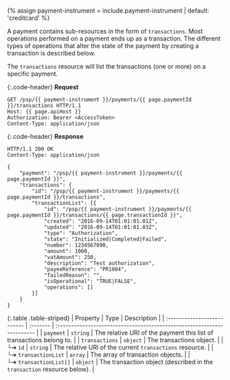 {% assign payment-instrument = include.payment-instrument | default: 'creditcard' %}

A payment contains sub-resources in the form of `transactions`. Most operations
performed on a payment ends up as a transaction. The different types of
operations that alter the state of the payment by creating a transaction is
described below.

The `transactions` resource will list the transactions (one or more) on a
specific payment.

{:.code-header}
**Request**

```http
GET /psp/{{ payment-instrument }}/payments/{{ page.paymentId }}/transactions HTTP/1.1
Host: {{ page.apiHost }}
Authorization: Bearer <AccessToken>
Content-Type: application/json
```

{:.code-header}
**Response**

```http
HTTP/1.1 200 OK
Content-Type: application/json

{
    "payment": "/psp/{{ payment-instrument }}/payments/{{ page.paymentId }}",
    "transactions": {
        "id": "/psp/{{ payment-instrument }}/payments/{{ page.paymentId }}/transactions",
        "transactionList": [{
            "id": "/psp/{{ payment-instrument }}/payments/{{ page.paymentId }}/transactions/{{ page.transactionId }}",
            "created": "2016-09-14T01:01:01.01Z",
            "updated": "2016-09-14T01:01:01.03Z",
            "type": "Authorization",
            "state": "Initialized|Completed|Failed",
            "number": 1234567890,
            "amount": 1000,
            "vatAmount": 250,
            "description": "Test authorization",
            "payeeReference": "PR1004",
            "failedReason": "",
            "isOperational": "TRUE|FALSE",
            "operations": []
        }]
    }
}
```

{:.table .table-striped}
| Property                    | Type     | Description                                                             |
| :-------------------------- | :------- | :---------------------------------------------------------------------- |
| `payment`                   | `string` | The relative URI of the payment this list of transactions belong to.    |
| `transactions`              | `object` | The transactions object.                                                |
| └➔&nbsp;`id`                | `string` | The relative URI of the current `transactions` resource.                |
| └➔&nbsp;`transactionList`   | `array`  | The array of transaction objects.                                       |
| └➔&nbsp;`transactionList[]` | `object` | The transaction object (described in the `transaction` resource below). |
